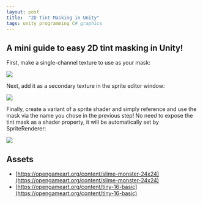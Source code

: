 ```yaml
---
layout: post
title:  "2D Tint Masking in Unity"
tags: unity programming C# graphics
---
```

## A mini guide to easy 2D tint masking in Unity!
First, make a single-channel texture to use as your mask:

![](/blog/assets/images/tumblr_1426a7931d35547cb846362d008a1fc6_93adf90d_540.png)

Next, add it as a secondary texture in the sprite editor window:

![](/blog/assets/images/tumblr_ea94252d96174a2e0412a1cc01cbf9eb_27426728_1280.png)

Finally, create a variant of a sprite shader and simply reference and use the mask via the name you chose in the previous step! No need to expose the tint mask as a shader property, it will be automatically set by SpriteRenderer:

![](/blog/assets/images/tumblr_443fe94a3ac0eea0412a1faa15c92af6_49506762_640.png)

## Assets
* [https://opengameart.org/content/slime-monster-24x24](https://opengameart.org/content/slime-monster-24x24)
* [https://opengameart.org/content/tiny-16-basic](https://opengameart.org/content/tiny-16-basic)